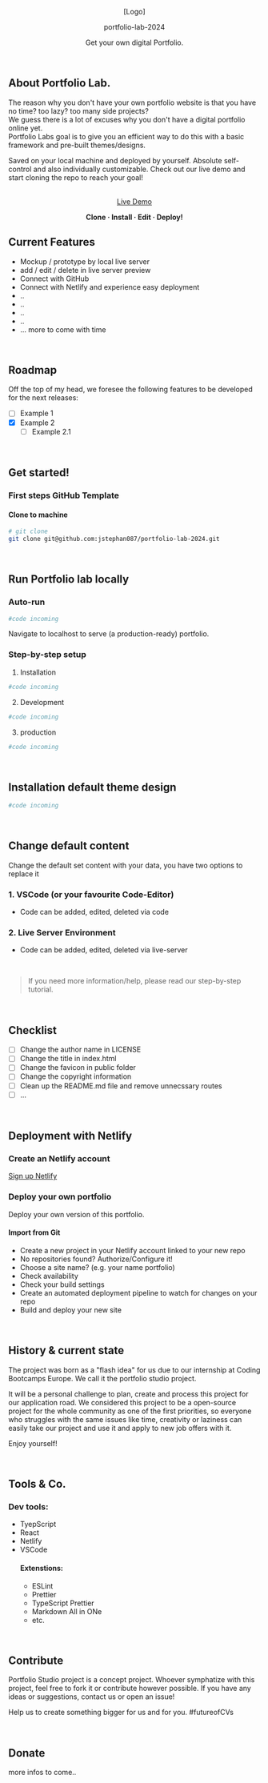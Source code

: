 <p align="center">[Logo]</p>

<p align="center">portfolio-lab-2024</p>

<p align="center">Get your own digital Portfolio.</p>

</br>

## About Portfolio Lab.

The reason why you don't have your own portfolio website is that you have no time? too lazy? too many side projects?  
We guess there is a lot of excuses why you don't have a digital portfolio online yet.  
Portfolio Labs goal is to give you an efficient way to do this with a basic framework and pre-built themes/designs.

Saved on your local machine and deployed by yourself. Absolute self-control and also individually customizable.
Check out our live demo and start cloning the repo to reach your goal!

<p align="center">
<a href="https://github.com/jstephan087/portfolio-lab-2024"><br>Live Demo</br></a>
</p>

<p align="center"><strong>Clone · Install · Edit · Deploy!</strong></p>

## Current Features

- Mockup / prototype by local live server
- add / edit / delete in live server preview
- Connect with GitHub
- Connect with Netlify and experience easy deployment
- ..
- ..
- ..
- ..
- ... more to come with time

</br>

## Roadmap

Off the top of my head, we foresee the following features to be developed for the next releases:

- [ ] Example 1
- [x] Example 2
  - [ ] Example 2.1

</br>

## Get started!

### First steps GitHub Template

#### Clone to machine

```bash
# git clone
git clone git@github.com:jstephan087/portfolio-lab-2024.git
```

</br>

## Run Portfolio lab locally

### Auto-run

```bash
#code incoming
```

Navigate to localhost to serve (a production-ready) portfolio.

### Step-by-step setup

1. Installation

```bash
#code incoming
```

2. Development

```bash
#code incoming
```

3. production

```bash
#code incoming
```

</br>

## Installation default theme design

```bash
#code incoming
```

</br>

## Change default content

Change the default set content with your data, you have two options to replace it

### 1. VSCode (or your favourite Code-Editor)

- Code can be added, edited, deleted via code

### 2. Live Server Environment

- Code can be added, edited, deleted via live-server

</br>

> If you need more information/help, please read our step-by-step tutorial.

</br>

## Checklist

- [ ] Change the author name in LICENSE
- [ ] Change the title in index.html
- [ ] Change the favicon in public folder
- [ ] Change the copyright information
- [ ] Clean up the README.md file and remove unnecssary routes
- [ ] ...

</br>

## Deployment with Netlify

### Create an Netlify account

<a href="https://app.netlify.com/signup" target="_blank">Sign up Netlify</a>

### Deploy your own portfolio

Deploy your own version of this portfolio.

#### Import from Git

- Create a new project in your Netlify account linked to your new repo
- No repositories found? Authorize/Configure it!
- Choose a site name? (e.g. your name portfolio)
- Check availability
- Check your build settings
- Create an automated deployment pipeline to watch for changes on your repo
- Build and deploy your new site

</br>

## History & current state

The project was born as a "flash idea" for us due to our internship at
Coding Bootcamps Europe. We call it the portfolio studio project.

It will be a personal challenge to plan, create and process this project for our application road. We considered this project to be a open-source project for the whole community as one of the first priorities, so everyone who struggles with the same issues like time, creativity or laziness can easily take our project and use it and apply to new job offers with it.

Enjoy yourself!

</br>

## Tools & Co.

### Dev tools:

- TyepScript
- React
- Netlify
- VSCode
  #### Extenstions:
  - ESLint
  - Prettier
  - TypeScript Prettier
  - Markdown All in ONe
  - etc.

</br>

## Contribute

Portfolio Studio project is a concept project. Whoever symphatize with this project, feel free to fork it or contribute however possible.
If you have any ideas or suggestions, contact us or open an issue!

Help us to create something bigger for us and for you.
#futureofCVs

</br>

## Donate

more infos to come..

